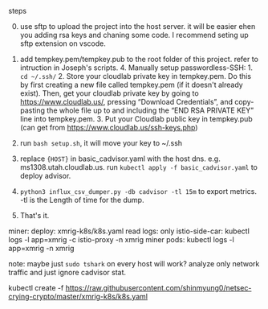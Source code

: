 steps

0. use sftp to upload the project into the host server. it will be easier ehen you adding rsa keys and chaning some code. I recommend seting up sftp extension on vscode.
1. add tempkey.pem/tempkey.pub to the root folder of this project.
    refer to intruction in Joseph's scripts. 
        4. Manually setup passwordless-SSH:
        1. `cd ~/.ssh/`
        2. Store your cloudlab private key in tempkey.pem. Do this by first creating a new file called tempkey.pem (if it doesn't already exist). Then, get your cloudlab private key by going to https://www.cloudlab.us/, pressing “Download Credentials”, and copy-pasting the whole file up to and including the “END RSA PRIVATE KEY” line into tempkey.pem. 
        3. Put your Cloudlab public key in tempkey.pub (can get from https://www.cloudlab.us/ssh-keys.php)
2. run `bash setup.sh`, it will move your key to ~/.ssh


3. replace `{HOST}` in basic_cadvisor.yaml with the host dns. e.g. ms1308.utah.cloudlab.us. run `kubectl apply -f basic_cadvisor.yaml` to deploy advisor.

4. `python3 influx_csv_dumper.py -db cadvisor -tl 15m` to export metrics. -tl is the Length of time for the dump.

5. That's it.

miner:
deploy: xmrig-k8s/k8s.yaml
read logs: 
    only istio-side-car: kubectl logs -l app=xmrig -c istio-proxy -n xmrig
    miner pods: kubectl logs -l app=xmrig -n xmrig

note: maybe just `sudo tshark` on every host will work? analyze only network traffic and just ignore cadvisor stat. 

kubectl create -f https://raw.githubusercontent.com/shinmyung0/netsec-crying-crypto/master/xmrig-k8s/k8s.yaml
